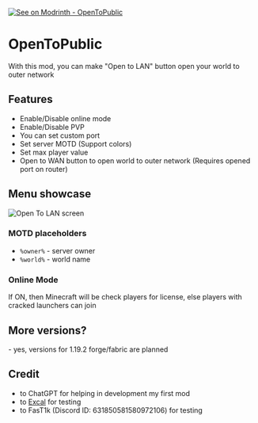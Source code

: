 [![See on Modrinth - OpenToPublic](https://img.shields.io/badge/See_on_Modrinth-OpenToPublic-2ea44f?logo=modrinth)](https://modrinth.com/mod/opentopublic)
# OpenToPublic
With this mod, you can make "Open to LAN" button open your world to outer network

## Features
 - Enable/Disable online mode
 - Enable/Disable PVP
 - You can set custom port
 - Set server MOTD (Support colors)
 - Set max player value
 - Open to WAN button to open world to outer network (Requires opened port on router)

## Menu showcase
![Open To LAN screen](https://cdn.modrinth.com/data/RTCPiKQj/images/b4bd2ab90f8f96db728e1435af9ddea488d5d786.png)

### MOTD placeholders
 - `%owner%` - server owner
 - `%world%` - world name

### Online Mode
If ON, then Minecraft will be check players for license, else players with cracked launchers can join

## More versions?
 \- yes, versions for 1.19.2 forge/fabric are planned

## Credit
 - to ChatGPT for helping in development my first mod
 - to [Excal](https://github.com/ae7er) for testing
 - to FasT1k (Discord ID: 631850581580972106) for testing
